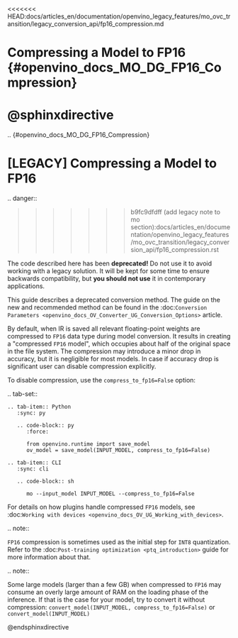<<<<<<< HEAD:docs/articles_en/documentation/openvino_legacy_features/mo_ovc_transition/legacy_conversion_api/fp16_compression.md
# Compressing a Model to FP16 {#openvino_docs_MO_DG_FP16_Compression}

@sphinxdirective
=======
.. {#openvino_docs_MO_DG_FP16_Compression}

[LEGACY] Compressing a Model to FP16
=============================================

.. danger::
>>>>>>> b9fc9dfdff (add legacy note to mo section):docs/articles_en/documentation/openvino_legacy_features/mo_ovc_transition/legacy_conversion_api/fp16_compression.rst

   The code described here has been **deprecated!** Do not use it to avoid working with a legacy solution. It will be kept for some time to ensure backwards compatibility, but **you should not use** it in contemporary applications.

   This guide describes a deprecated conversion method. The guide on the new and recommended method can be found in the :doc:`Conversion Parameters <openvino_docs_OV_Converter_UG_Conversion_Options>` article. 
   
By default, when IR is saved all relevant floating-point weights are compressed to ``FP16`` data type during model conversion.
It results in creating a "compressed ``FP16`` model", which occupies about half of
the original space in the file system. The compression may introduce a minor drop in accuracy,
but it is negligible for most models.
In case if accuracy drop is significant user can disable compression explicitly.

To disable compression, use the ``compress_to_fp16=False`` option:

.. tab-set::

    .. tab-item:: Python
       :sync: py

       .. code-block:: py
          :force:

          from openvino.runtime import save_model
          ov_model = save_model(INPUT_MODEL, compress_to_fp16=False)

    .. tab-item:: CLI
       :sync: cli

       .. code-block:: sh

          mo --input_model INPUT_MODEL --compress_to_fp16=False


For details on how plugins handle compressed ``FP16`` models, see
:doc:`Working with devices <openvino_docs_OV_UG_Working_with_devices>`.

.. note::

   ``FP16`` compression is sometimes used as the initial step for ``INT8`` quantization.
   Refer to the :doc:`Post-training optimization <ptq_introduction>` guide for more
   information about that.


.. note::

   Some large models (larger than a few GB) when compressed to ``FP16`` may consume an overly large amount of RAM on the loading
   phase of the inference. If that is the case for your model, try to convert it without compression:
   ``convert_model(INPUT_MODEL, compress_to_fp16=False)`` or ``convert_model(INPUT_MODEL)``


@endsphinxdirective
